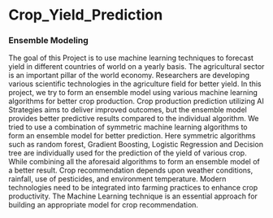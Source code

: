 # Crop_Yield_Prediction
### Ensemble Modeling

The goal of this Project is to use machine learning techniques to forecast
yield in different countries of world on a yearly basis. The agricultural sector
is an important pillar of the world economy. Researchers are developing
various scientific technologies in the agriculture field for better yield. In this
project, we try to form an ensemble model using various machine learning
algorithms for better crop production. Crop production prediction utilizing AI
Strategies aims to deliver improved outcomes, but the ensemble model
provides better predictive results compared to the individual algorithm. We
tried to use a combination of symmetric machine learning algorithms to
form an ensemble model for better prediction. Here symmetric algorithms
such as random forest, Gradient Boosting, Logistic Regression and
Decision tree are individually used for the prediction of the yield of various
crop. While combining all the aforesaid algorithms to form an ensemble
model of a better result. Crop recommendation depends upon weather
conditions, rainfall, use of pesticides, and environment temperature.
Modern technologies need to be integrated into farming practices to
enhance crop productivity. The Machine Learning technique is an essential
approach for building an appropriate model for crop recommendation.
